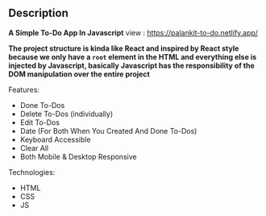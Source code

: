 

## Description

**A Simple To-Do App In Javascript**
view : https://palankit-to-do.netlify.app/

**The project structure is kinda like React and inspired by React style because we only have a `root` element in the HTML and everything else is injected by Javascript, basically Javascript has the responsibility of the DOM manipulation over the entire project**


Features:

- Done To-Dos
- Delete To-Dos (individually)
- Edit To-Dos
- Date (For Both When You Created And Done To-Dos)
- Keyboard Accessible
- Clear All
- Both Mobile & Desktop Responsive


Technologies:

- HTML
- CSS
- JS


